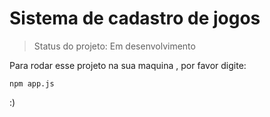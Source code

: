 <h1>Sistema de cadastro de jogos</h1>

>Status do projeto: Em desenvolvimento

Para rodar esse projeto na sua maquina , por favor digite:

```
npm app.js
```
:)